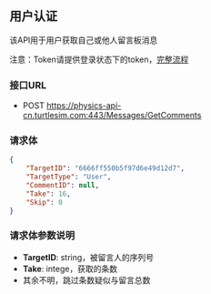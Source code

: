 ## 用户认证

该API用于用户获取自己或他人留言板消息

注意：Token请提供登录状态下的token，[完整流程](/nodejs/tests/Messages_GetComments.js)

### 接口URL

- POST https://physics-api-cn.turtlesim.com:443/Messages/GetComments

### 请求体

```JSON
{
    "TargetID": "6666ff550b5f97d6e49d12d7",
    "TargetType": "User",
    "CommentID": null,
    "Take": 16,
    "Skip": 0
}
```


### 请求体参数说明

- **TargetID**: string，被留言人的序列号
- **Take**: intege，获取的条数
- 其余不明，跳过条数疑似与留言总数
